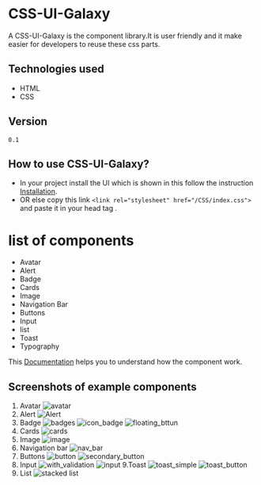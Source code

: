 
# CSS-UI-Galaxy

A CSS-UI-Galaxy is the component library.It is user friendly and it make easier for developers to reuse these css parts.

## Technologies used
 - HTML
- CSS

## Version
    0.1
##  How to use CSS-UI-Galaxy?
 - In your project install the UI which is shown in this follow the instruction [Installation](https://css-ui-galaxy.netlify.app/getstarted/install.html).
 - OR else copy this link `<link rel="stylesheet" href="/CSS/index.css">`
 and paste it in your head tag .


# list of components
- Avatar 
- Alert
- Badge
- Cards
- Image
- Navigation Bar
- Buttons
- Input
- list
- Toast
- Typography

This [Documentation](https://css-ui-galaxy.netlify.app/index.html) helps you to understand how the component work.

## Screenshots of example components
1. Avatar
  ![avatar](https://user-images.githubusercontent.com/84380051/153729617-3299e9f3-61ea-4457-90f0-74abfdd99773.png)
2. Alert 
![Alert](https://user-images.githubusercontent.com/84380051/153729932-26b00720-9e20-4b6e-aef9-c9693d536150.png)
3. Badge
  ![badges](https://user-images.githubusercontent.com/84380051/153729953-390d299e-2847-4326-9e4e-16fcf994a404.png)
  ![icon_badge](https://user-images.githubusercontent.com/84380051/153729968-4510575e-1b18-44a3-a29a-0e5249c6c088.png)
![floating_bttun](https://user-images.githubusercontent.com/84380051/153729969-2c26e257-971e-4da6-9ffc-16ec1608b0e5.png)
4. Cards
 ![cards](https://user-images.githubusercontent.com/84380051/153729985-1d2587a1-dc7e-4473-9aa2-d9c7c4f47790.png)
5. Image
 ![image](https://user-images.githubusercontent.com/84380051/153729997-93d44694-492b-4e3d-842c-66cfa5610e74.png)
6. Navigation bar
![nav_bar](https://user-images.githubusercontent.com/84380051/153730023-796ada52-6703-43e0-8c4d-7c47937721ad.png)
7. Buttons
![button](https://user-images.githubusercontent.com/84380051/153730042-465ef30c-aac0-495b-b834-c1c205abae3d.png)
![secondary_button](https://user-images.githubusercontent.com/84380051/153730052-fe2d59c0-16c0-49f1-8e47-0e95a7ac2337.png)
8. Input
![with_validation](https://user-images.githubusercontent.com/84380051/153730071-ebf2a7d9-cf8c-4e11-8519-7c7b46d92a06.png)
 ![input](https://user-images.githubusercontent.com/84380051/153730065-6294b645-002c-405a-a7ab-ba786987add0.png)
9.Toast
![toast_simple](https://user-images.githubusercontent.com/84380051/153730085-0f41d8c7-f5a1-4e0c-a7fb-e61a4124c9ee.png)
![toast_button](https://user-images.githubusercontent.com/84380051/153730086-49df58f5-2eea-4463-a3a3-f93a17825d52.png)
10. List
![stacked list](https://user-images.githubusercontent.com/84380051/153730094-79f62272-2129-489d-bfa4-9b3ca4d5b7bb.png)



